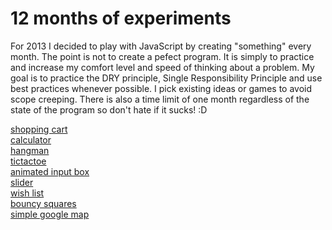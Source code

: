 12 months of experiments
========================

For 2013 I decided to play with JavaScript by creating "something" every month.
The point is not to create a pefect program. It is simply to practice and increase my comfort level and speed of thinking about a problem.
My goal is to practice the DRY principle, Single Responsibility Principle and use best practices whenever possible.
I pick existing ideas or games to avoid scope creeping.
There is also a time limit of one month regardless of the state of the program so don't hate if it sucks! :D

<a href="http://malena.github.io/shopping-cart/" target="_blank">shopping cart</a><br>
<a href="http://malena.github.io/javascript-experiments/calculator/" target="_blank">calculator</a><br>
<a href="http://malena.github.io/javascript-experiments/hangman/" target="_blank">hangman</a><br>
<a href="http://malena.github.io/javascript-experiments/tictactoe/" target="_blank">tictactoe</a><br>
<a href="http://malena.github.io/javascript-experiments/animated_input_box/" target="_blank">animated input box</a><br>
<a href="http://malena.github.io/javascript-experiments/slider/" target="_blank">slider</a><br>
<a href="http://malena.github.io/javascript-experiments/cookies/" target="_blank">wish list</a><br>
<a href="http://malena.github.io/javascript-experiments/bouncy_squares/" target="_blank">bouncy squares</a><br>
<a href="http://malena.github.io/javascript-experiments/google_maps/" target="_blank">simple google map</a><br>



